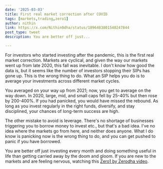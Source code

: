 ```yaml
---
date: '2025-03-03'
title: First real market correction after COVID
tags: [markets,trading,zero1]
author: nithin
link: https://x.com/Nithin0dha/status/1896483801540247844
post_type: tweet
description: You are better off just...

---
```


For investors who started investing after the pandemic, this is the first real market correction. Markets are cyclical, and given the way our markets went up from late 2020, this fall was inevitable. I don't know how good the data is, but it seems like the number of investors stopping their SIPs has gone up. This is the wrong thing to do. What an SIP helps you do is to average your investments across different market cycles.

You averaged on your way up from 2021; now, you get to average on the way down. In 2020, large, mid, and small caps fell by 25-40% but then rose by 200-400%. If you had panicked, you would have missed the rebound. As long as you invest regularly in the right funds, diversify, and stay disciplined, your chances of long-term success are high.

The other mistake to avoid is leverage. There's no shortage of businesses triggering you to borrow money to invest etc., but that's a bad idea. I've no idea where the markets go from here, and neither does anyone. What I do know is panicking now is the wrong thing to do, and you can get pushed to panic if you have borrowed. 

You are better off just investing every month and doing something useful in life than getting carried away by the doom and gloom. If you are new to the markets and are feeling nervous, watching this [Zero1 by Zerodha video](https://www.youtube.com/watch?v=CaNPxRrsqrU).
